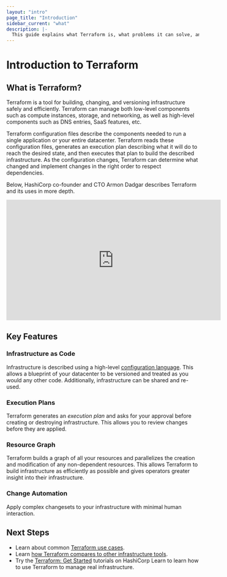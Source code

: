 ```yaml
---
layout: "intro"
page_title: "Introduction"
sidebar_current: "what"
description: |-
  This guide explains what Terraform is, what problems it can solve, and how it compares to existing software.
---
```


# Introduction to Terraform

## What is Terraform?

Terraform is a tool for building, changing, and versioning infrastructure
safely and efficiently. Terraform can manage both low-level components such as compute instances, storage, and networking, as well as high-level components such as DNS entries, SaaS features, etc.

Terraform configuration files describe the components needed to run a single application or your entire datacenter. Terraform reads these configuration files, generates an execution plan describing what it will do to reach the desired state, and then executes that plan to build the described infrastructure. As the configuration changes, Terraform can determine what changed and implement changes in the right order to respect dependencies.

Below, HashiCorp co-founder and CTO Armon Dadgar describes Terraform and its uses in more depth.

<iframe src="https://www.youtube.com/embed/h970ZBgKINg" frameborder="0" allowfullscreen="true"  width="560" height="315" ></iframe>



## Key Features

### Infrastructure as Code

Infrastructure is described using a high-level [configuration language](/docs/language/index.html). This allows a blueprint of your datacenter to be versioned and treated as you would any other code. Additionally, infrastructure can be shared and re-used.

### Execution Plans

Terraform generates an _execution plan_ and asks for your approval before creating or destroying infrastructure. This allows you to review changes  before they are applied.

### Resource Graph

Terraform builds a graph of all your resources and parallelizes the creation
and modification of any non-dependent resources. This allows Terraform to
build infrastructure as efficiently as possible and gives operators greater insight into their infrastructure.

### Change Automation

Apply complex changesets to your infrastructure with minimal human interaction.



## Next Steps

- Learn about common [Terraform use cases](/intro/use-cases.html).
- Learn [how Terraform compares to other infrastructure tools](/intro/vs/index.html).
- Try the [Terraform: Get Started](https://learn.hashicorp.com/collections/terraform/aws-get-started) tutorials on HashiCorp Learn to learn how to use Terraform to manage real infrastructure.
